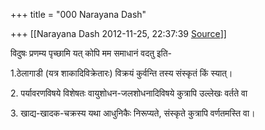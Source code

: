 +++
title = "000 Narayana Dash"

+++
[[Narayana Dash	2012-11-25, 22:37:39 [Source](https://groups.google.com/g/bvparishat/c/ZltnRYafh8c)]]



विदुषः प्रणम्य पृच्छामि यत् कोपि मम समाधानं वदतु इति-

1.ठेलागाडी (यत्र शाकादिविक्रेतारः) विक्रयं कुर्वन्ति तस्य संस्कृतं किं स्यात्।

2\. पर्यावरणविषये विशेषतः वायुशोधन-जलशोधनादिविषये कुत्रापि उल्लेखः वर्तते वा

3\. खाद्य-खादक-चक्रस्य यथा आधुनिकैः निरूप्यते, संस्कृते कुत्रापि वर्णतमस्ति वा।

